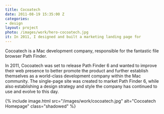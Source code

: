 ```yaml
---
title: Cocoatech
date: 2011-08-19 15:35:00 Z
categories:
- design
layout: project
photo: /images/work/hero-cocoatech.jpg
it: In 2011, I designed and built a marketing landing page for
---
```


Cocoatech is a Mac development company, responsible for the fantastic file browser Path Finder.

In 2011, Cocoatech was set to release Path Finder 6 and wanted to improve their web presence to better promote the product and further establish themselves as a world-class development company within the Mac community. The single-page site was created to market Path Finder 6, while also establishing a design strategy and style the company has continued to use and evolve to this day.

{% include image.html src="/images/work/cocoatech.jpg" alt="Cocoatech Homepage" class="shadowed" %}